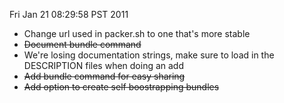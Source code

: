 
Fri Jan 21 08:29:58 PST 2011

- Change url used in packer.sh to one that's more stable
- <del>Document bundle command</del>
- We're losing documentation strings, make sure to load in the DESCRIPTION files when doing an add          
- <del>Add bundle command for easy sharing</del>
- <del>Add option to create self boostrapping bundles</del>
 